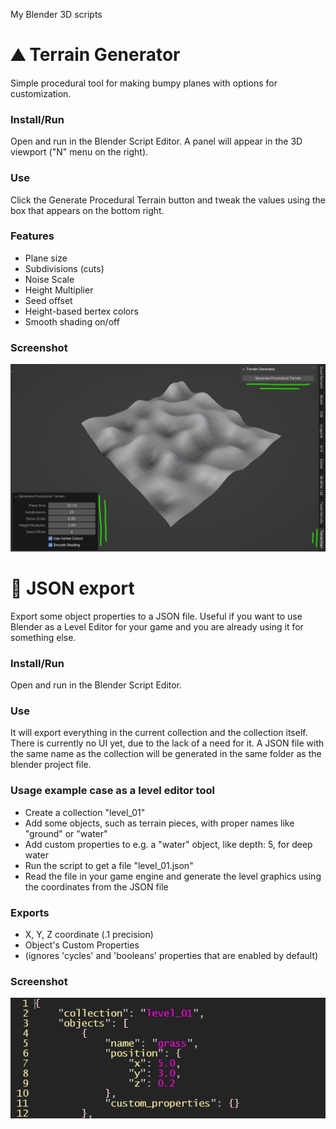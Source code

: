 My Blender 3D scripts

# ⛰️ Terrain Generator
Simple procedural tool for making bumpy planes with options for customization.

### Install/Run
Open and run in the Blender Script Editor. A panel will appear in the 3D viewport ("N" menu on the right).

### Use
Click the Generate Procedural Terrain button and tweak the values using the box that appears on the bottom right.

### Features
- Plane size
- Subdivisions (cuts)
- Noise Scale
- Height Multiplier
- Seed offset
- Height-based bertex colors
- Smooth shading on/off

### Screenshot
![alt text](https://github.com/villesepp/Blender/blob/main/readme%20images/terraingenerator.jpg "Screenshot")


# 📁 JSON export
Export some object properties to a JSON file. Useful if you want to use Blender as a Level Editor for your game and you are already using it for something else.

### Install/Run
Open and run in the Blender Script Editor.

### Use
It will export everything in the current collection and the collection itself. There is currently no UI yet, due to the lack of a need for it. A JSON file with the same name as the collection will be generated in the same folder as the blender project file.

### Usage example case as a level editor tool
- Create a collection "level_01"
- Add some objects, such as terrain pieces, with proper names like "ground" or "water"
- Add custom properties to e.g. a "water" object, like depth: 5, for deep water
- Run the script to get a file "level_01.json"
- Read the file in your game engine and generate the level graphics using the coordinates from the JSON file

### Exports
- X, Y, Z coordinate (.1 precision)
- Object's Custom Properties
- (ignores 'cycles' and 'booleans' properties that are enabled by default)

### Screenshot
![alt text](https://github.com/villesepp/Blender/blob/main/readme%20images/json.jpg "Screenshot")


